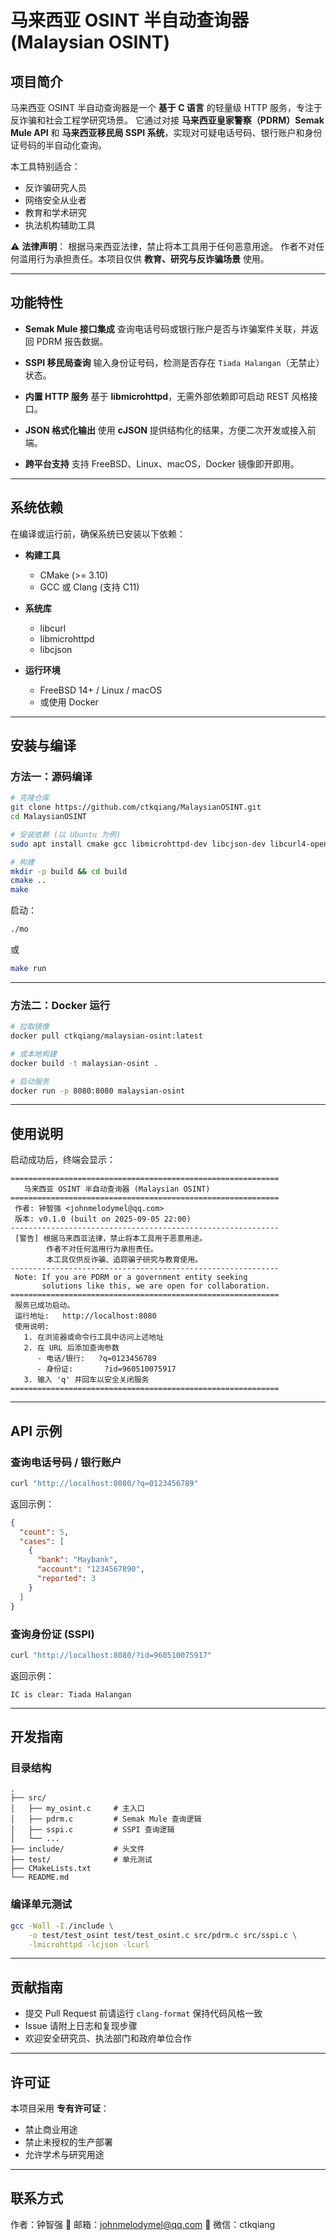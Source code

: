 # 马来西亚 OSINT 半自动查询器 (Malaysian OSINT)

## 项目简介

马来西亚 OSINT 半自动查询器是一个 **基于 C 语言** 的轻量级 HTTP 服务，专注于反诈骗和社会工程学研究场景。
它通过对接 **马来西亚皇家警察（PDRM）Semak Mule API** 和 **马来西亚移民局 SSPI 系统**，实现对可疑电话号码、银行账户和身份证号码的半自动化查询。

本工具特别适合：

* 反诈骗研究人员
* 网络安全从业者
* 教育和学术研究
* 执法机构辅助工具

⚠️ **法律声明**：
根据马来西亚法律，禁止将本工具用于任何恶意用途。
作者不对任何滥用行为承担责任。本项目仅供 **教育、研究与反诈骗场景** 使用。

---

## 功能特性

* **Semak Mule 接口集成**
  查询电话号码或银行账户是否与诈骗案件关联，并返回 PDRM 报告数据。

* **SSPI 移民局查询**
  输入身份证号码，检测是否存在 `Tiada Halangan`（无禁止）状态。

* **内置 HTTP 服务**
  基于 **libmicrohttpd**，无需外部依赖即可启动 REST 风格接口。

* **JSON 格式化输出**
  使用 **cJSON** 提供结构化的结果，方便二次开发或接入前端。

* **跨平台支持**
  支持 FreeBSD、Linux、macOS，Docker 镜像即开即用。

---

## 系统依赖

在编译或运行前，确保系统已安装以下依赖：

* **构建工具**

  * CMake (>= 3.10)
  * GCC 或 Clang (支持 C11)

* **系统库**

  * libcurl
  * libmicrohttpd
  * libcjson

* **运行环境**

  * FreeBSD 14+ / Linux / macOS
  * 或使用 Docker

---

## 安装与编译

### 方法一：源码编译

```bash
# 克隆仓库
git clone https://github.com/ctkqiang/MalaysianOSINT.git
cd MalaysianOSINT

# 安装依赖 (以 Ubuntu 为例)
sudo apt install cmake gcc libmicrohttpd-dev libcjson-dev libcurl4-openssl-dev

# 构建
mkdir -p build && cd build
cmake ..
make
```

启动：

```bash
./mo
```
或
```bash
make run 
```  

---

### 方法二：Docker 运行

```bash
# 拉取镜像
docker pull ctkqiang/malaysian-osint:latest

# 或本地构建
docker build -t malaysian-osint .

# 启动服务
docker run -p 8080:8080 malaysian-osint
```

---

## 使用说明

启动成功后，终端会显示：

```plaintext
============================================================
   马来西亚 OSINT 半自动查询器 (Malaysian OSINT)
============================================================
 作者: 钟智强 <johnmelodymel@qq.com>
 版本: v0.1.0 (built on 2025-09-05 22:00)
------------------------------------------------------------
 [警告] 根据马来西亚法律，禁止将本工具用于恶意用途。
        作者不对任何滥用行为承担责任。
        本工具仅供反诈骗、追踪骗子研究与教育使用。
------------------------------------------------------------
 Note: If you are PDRM or a government entity seeking
       solutions like this, we are open for collaboration.
============================================================
 服务已成功启动。
 运行地址:   http://localhost:8080
 使用说明:
   1. 在浏览器或命令行工具中访问上述地址
   2. 在 URL 后添加查询参数
      - 电话/银行:   ?q=0123456789
      - 身份证:       ?id=960510075917
   3. 输入 'q' 并回车以安全关闭服务
============================================================
```

---

## API 示例

### 查询电话号码 / 银行账户

```bash
curl "http://localhost:8080/?q=0123456789"
```

返回示例：

```json
{
  "count": 5,
  "cases": [
    {
      "bank": "Maybank",
      "account": "1234567890",
      "reported": 3
    }
  ]
}
```

### 查询身份证 (SSPI)

```bash
curl "http://localhost:8080/?id=960510075917"
```

返回示例：

```plaintext
IC is clear: Tiada Halangan
```

---

## 开发指南

### 目录结构

```plaintext
.
├── src/
│   ├── my_osint.c     # 主入口
│   ├── pdrm.c         # Semak Mule 查询逻辑
│   ├── sspi.c         # SSPI 查询逻辑
│   └── ...
├── include/           # 头文件
├── test/              # 单元测试
├── CMakeLists.txt
└── README.md
```

### 编译单元测试

```bash
gcc -Wall -I./include \
    -o test/test_osint test/test_osint.c src/pdrm.c src/sspi.c \
    -lmicrohttpd -lcjson -lcurl
```

---

## 贡献指南

* 提交 Pull Request 前请运行 `clang-format` 保持代码风格一致
* Issue 请附上日志和复现步骤
* 欢迎安全研究员、执法部门和政府单位合作

---

## 许可证

本项目采用 **专有许可证**：

* 禁止商业用途
* 禁止未授权的生产部署
* 允许学术与研究用途

---

## 联系方式

作者：钟智强
📧 邮箱：[johnmelodymel@qq.com](mailto:johnmelodymel@qq.com)
💬 微信：ctkqiang

